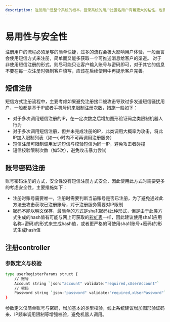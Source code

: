 ```yaml
---
description: 注册用户是整个系统的根本，登录系统的用户比匿名用户有着更大的粘性，也更大可能为系统的深度使用者
---
```


# 易用性与安全性

注册用户的流程必须足够的简单快捷，过多的流程会极大影响用户体验，一般而言会使用短信方式来注册，简单而又能多获取一个可推送消息给客户的渠道。
对于非使用短信注册的形式，则尽可能只让客户输入账号与密码即可，对于其它的信息不要在每一次注册时强制客户填写，应该在后续使用中再提示客户完善。

## 短信注册

短信方式注册流程中，主要考虑如果避免注册接口被攻击导致过多发送短信骚扰用户，一般都是基于IP或者手机号码来限制注册次数，措施一般如下：

- 对于多次调用短信注册的IP，在一定次数之后增加图形验证码之类限制机器人行为
- 对于多次调用短信注册，但并未完成注册的IP，此类调用大概率为攻击，将此IP加入限制列表（如一小时内不可再调用注册服务）
- 短信注册可限制调用发送短信与校验短信为同一IP，避免攻击者碰撞
- 短信校验限制次数（如5次），避免攻击暴力尝试

## 账号密码注册

账号密码注册的方式，安全性没有短信注册方式安全，因此使用此方式时需要更多的考虑安全性，主要措施如下：

- 注册时账号需要唯一，注册时需要判断当前账号是否已注册，为了避免通过此方法去攻击获取已注册账号，对于注册服务需要对IP限制
- 密码不能以明文保存，最简单的方式是sha1(密码)此种形式，但是由于此类方式生成的hash值有可能与网上可获取的[彩虹表](https://zh.wikipedia.org/wiki/%E5%BD%A9%E8%99%B9%E8%A1%A8)一样，因此建议使用sha1(应用名称+密码)的形式来生成hash值，或者更严格的可使用sha1(账号+密码)的形式生成hash值

## 注册controller

### 参数定义与校验

```bash
type userRegisterParams struct {
	// 账号
	Account string `json:"account" validate:"required,xUserAccount"`
	// 密码
	Password string `json:"password" validate:"required,xUserPassword"`
}
```

参数定义仅简单账号与密码，增加基本的类型校验，线上系统建议增加图形验证码来、IP频率调用限制等增强校验，避免机器人调用。

